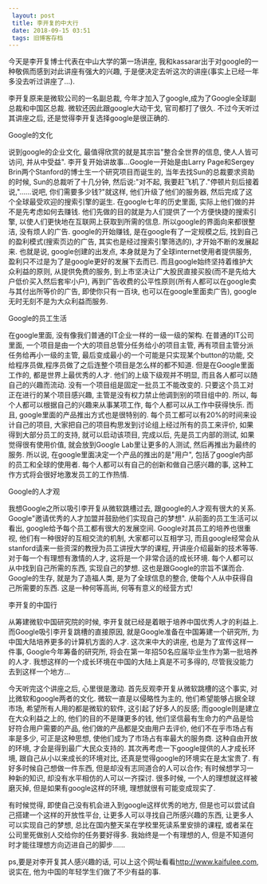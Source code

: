 ```yaml
---
 layout: post
 title: 李开复的中大行
 date: 2018-09-15 03:51
 tags: 旧博客存档
---
```

今天是李开复博士代表在中山大学的第一场讲座, 我和kassarar出于对google的一种敬佩而感到对此讲座有强大的兴趣,
于是便决定去听这次的讲座(事实上已经一年多没去听过讲座了...).



李开复原来是微软公司的一名副总裁, 今年才加入了google,成为了Google全球副总裁和中国区总裁. 微软还因此跟google大动干戈,
官司都打了很久. 不过今天听过其讲座之后, 还是觉得李开复选择google是很正确的.



Google的文化

说到google的企业文化, 最值得欣赏的就是其宗旨"整合全世界的信息, 使人人皆可访问, 并从中受益".
李开复开始讲故事...Google一开始是由Larry Page和Sergey Brin两个Stanford的博士生一个研究项目而诞生的,
当年去找Sun的总裁要求资助的时候, Sun的总裁听了十几分钟, 然后说:"对不起, 我要赶飞机了."停顿片刻后接着说,"......说吧,
你们需要多少钱?"就这样, 他们升级了他们的服务器, 然后完成了这个全球最受欢迎的搜索引擎的诞生. 在google七年的历史里面,
实际上他们做的并不是先考虑如何去赚钱. 他们先做的目的就是为人们提供了一个方便快捷的搜索引擎, 以使人们更快地在互联网上获取到所需的信息.
所以google的界面向来都很整洁, 没有烦人的广告. google的开始赚钱, 是在google有了一定规模之后, 找到自己的盈利模式(搜索页边的广告,
其实也是经过搜索引擎筛选的), 才开始不断的发展起来. 也就是说, google创建的出发点, 本身就是为了全球internet使用者提供服务,
盈利只不过是为了是google更好的发展下去而已. 而且google始终坚持着维护大众利益的原则, 从提供免费的服务,
到上市坚决让广大股民直接买股(而不是先给大户低价买入然后套牢小户), 再到广告收费的公平性原则(所有人都可以在google卖与其付出所等价的广告,
即使你只有一百块, 也可以在google里面卖广告), google无时无刻不是为大众利益而服务.



Google的员工生活

在google里面, 没有像我们普通的IT企业一样的一级一级的架构. 在普通的IT公司里面, 一个项目是由一个大的项目总管分任务给小的项目主管,
再有项目主管分派任务给再小一级的主管, 最后变成最小的一个可能是只实现某个button的功能, 交给程序员做,程序员做了之后连整个项目是怎么样的都不知道.
但是在Google里面工作的, 都是世界上最优秀的人才. 他们的上级下级观并不明显, 而且各人都可以随自己的兴趣而流动.
没有一个项目组是固定一批员工不能改变的. 只要这个员工对正在进行的某个项目感兴趣, 主管是没有权力禁止他调到别的项目组中的. 所以,
每个人都可以根据自己的兴趣来从事某项工作, 每个人都可以从工作中获得快乐. 而且, google里面的产品推出方式也是很特别的.
每个员工都可以有20%的时间来设计自己的项目, 大家把自己的项目构思发到讨论组上经过所有的员工来评价, 如果得到大部分员工的支持, 就可以启动该项目,
完成以后, 先是员工内部的测试, 如果觉得很有使用价值, 就会放到Google Lab里让更多的人测试, 然后再推出为最终的服务. 所以说,
在google里面决定一个产品的推出的是"用户", 包括了google内部的员工和全球的使用者. 每个人都可以有自己的创新和做自己感兴趣的事,
这种工作方式将会很好地激发员工的工作热情.



Google的人才观

我想Google之所以吸引李开复从微软跳槽过去, 跟google的人才观有很大的关系. Google"邀请优秀的人才加盟并鼓励他们实现自己的梦想".
从前面的员工生活可以看出, google给予每个员工都有很大的发展空间. Google对其员工的培养也很重视, 他们有一种很好的互相交流的机制,
大家都可以互相学习, 而且google经常会从stanford请来一些资深的教授为员工讲授大学的课程, 开讲座介绍最新的技术等等.
对于每一个有理想有激情的人才, 这将是一个非常合适的成长环境. 每个人都可以从中找到自己所需的东西, 实现自己的梦想. 这也是跟Google的宗旨不谋而合.
Google的生存, 就是为了造福人类, 是为了全球信息的整合, 使每个人从中获得自己所需要的东西. 这是一种何等高尚, 何等有意义的经营方式!



李开复的中国行

从筹建微软中国研究院的时候, 李开复就已经是着眼于培养中国优秀人才的利益上. 而Google吸引李开复跳槽的直接原因,
就是Google准备在中国筹建一个研究所, 为中国大陆培养更多的计算机方面的人才. 这次来中大的讲座, 也是为了宣传这样一件事,
Google今年筹备的研究所, 将会在第一年招50名应届毕业生作为第一批培养的人才. 我想这样的一个成长环境在中国的大陆上真是不可多得的,
尽管我没能力去到这样一个地方...



今天听完这个讲座之后, 心里很是激动. 首先反观李开复从微软跳槽的这个事实, 对比微软和google两者的文化. 微软一直是以侵略性为主的,
他们希望能够占据全球市场, 希望所有人用的都是微软的软件, 这引起了好多人的反感; 而google则是建立在大众利益之上的, 他们的目的不是赚更多的钱,
他们坚信最有生命力的产品是恰好符合用户需要的产品, 他们做的产品都是交由用户去评价, 他们不在乎市场占有率是多少, 可正是这种思想,
使他们成为了市场占有率最大的服务商. 这种自由开放的环境, 才会是得到最广大民众支持的. 其次再考虑一下google提供的人才成长环境,
跟自己从小以来成长的环境对比, 还真是觉得google的环境实在是太宝贵了. 有好多时候自己想做一件东西, 但是却没有志同道合的人可以合作;
有时候想学习一种新的知识, 却没有水平相仿的人可以一齐探讨. 很多时候, 一个人的理想就这样被磨灭掉, 但是如果有google这样的环境,
理想就很有可能变成现实了.



有时候觉得, 即使自己没有机会进入到google这样优秀的地方, 但是也可以尝试自己搭建一个这样的开放性平台, 让更多人可以寻找自己所感兴趣的东西,
让更多人可以实现自己的梦想, 总比在国内整天呆在学校里死读系里安排的课程, 或者呆在公司里死做别人交给你的任务要好得多. 我始终是一个有理想的人,
但是不知道何时才能往理想方向迈进自己的脚步......



ps,要是对李开复其人感兴趣的话, 可以上这个网址看看<http://www.kaifulee.com>, 说实在, 他为中国的年轻学生们做了不少有益的事.


